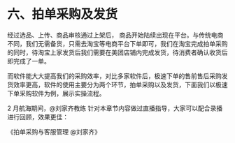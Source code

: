 # 六、拍单采购及发货

经过选品、上传、商品审核通过上架后， 商品开始陆续出现在平台。与传统电商不同，我们无需备货，只需去淘宝等电商平台下单即可，我们在淘宝完成拍单采购的同时，待淘宝上家发货后我们需要在美团店铺内完成发货，待消费者确认收货后即完成了一单。

而软件能大大提高我们的采购效率，对比多家软件后，极速下单的售前售后采购发货效率更高，软件的使用主要分为两个环节，拍单采购以及发货，下面我们以极速下单采购软件为例，展示实操流程。

2 月航海期间，@刘家齐教练 针对本章节内容做过直播指导，大家可以配合录播进行回顾，效果更佳：

《拍单采购与客服管理 @刘家齐》